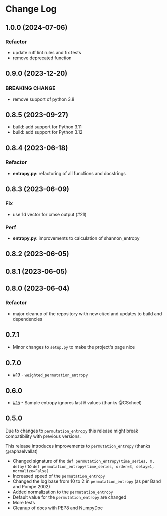 # Change Log

## 1.0.0 (2024-07-06)

### Refactor

- update ruff lint rules and fix tests
- remove deprecated function

## 0.9.0 (2023-12-20)

### BREAKING CHANGE

- remove support of python 3.8

## 0.8.5 (2023-09-27)

- build: add support for Python 3.11
- build: add support for Python 3.12

## 0.8.4 (2023-06-18)

### Refactor

- **entropy.py**: refactoring of all functions and docstrings

## 0.8.3 (2023-06-09)

### Fix

- use 1d vector for cmse output (#21)

### Perf

- **entropy.py**: improvements to calculation of shannon_entropy

## 0.8.2 (2023-06-05)

## 0.8.1 (2023-06-05)

## 0.8.0 (2023-06-04)

### Refactor

- major cleanup of the repository with new ci/cd and updates to build and dependencies

## 0.7.1

- Minor changes to `setup.py` to make the project's page nice

## 0.7.0

- [#19](https://github.com/nikdon/pyEntropy/pull/19) - `weighted_permutation_entropy`

## 0.6.0

- [#15](https://github.com/nikdon/pyEntropy/pull/15) - Sample entropy ignores last `M` values (thanks @CSchoel)

## 0.5.0

Due to changes to `permutation_entropy` this release might break compatibility with previous versions.

This release introduces improvements to `permutation_entropy` (thanks @raphaelvallat)

- Changed signature of the `def permutation_entropy(time_series, m, delay)` to `def permutation_entropy(time_series, order=3, delay=1, normalize=False)`
- Increased speed of the `permutation_entropy`
- Changed the log base from 10 to 2 in `permutation_entropy` (as per Band and Pompe 2002)
- Added normalization to the `permutation_entropy`
- Default value for the `permutation_entropy` are changed
- More tests
- Cleanup of docs with PEP8 and NumpyDoc

